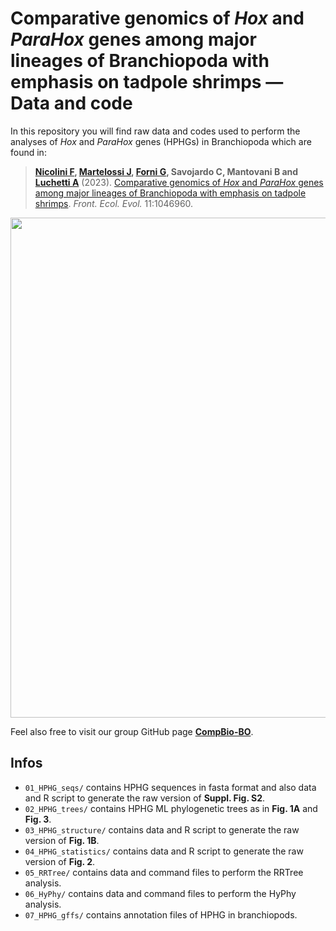# Comparative genomics of *Hox* and *ParaHox* genes among major lineages of Branchiopoda with emphasis on tadpole shrimps — Data and code

In this repository you will find raw data and codes used to perform the analyses of *Hox* and *ParaHox* genes (HPHGs) in Branchiopoda which are found in:

> **[Nicolini F](https://linktr.ee/filo.nico/), [Martelossi J](https://github.com/jacopoM28/), [Forni G](https://github.com/for-giobbe/), Savojardo C, Mantovani B and [Luchetti A](https://github.com/andluche)** (2023). [Comparative genomics of *Hox* and *ParaHox* genes among major lineages of Branchiopoda with emphasis on tadpole shrimps](https://www.frontiersin.org/articles/10.3389/fevo.2023.1046960/full). *Front. Ecol. Evol.* 11:1046960.

<p align="center">
<img src="https://user-images.githubusercontent.com/72141380/214382967-94b045a6-419a-44e4-8703-ec5b8bbc208f.png", width=800>
</p>


Feel also free to visit our group GitHub page **[CompBio-BO](https://github.com/CompBio-BO)**.

## Infos
- <code>01_HPHG_seqs/</code> contains HPHG sequences in fasta format and also data and R script to generate the raw version of **Suppl. Fig. S2**.
- <code>02_HPHG_trees/</code> contains HPHG ML phylogenetic trees as in **Fig. 1A** and **Fig. 3**.
- <code>03_HPHG_structure/</code> contains data and R script to generate the raw version of **Fig. 1B**.
- <code>04_HPHG_statistics/</code> contains data and R script to generate the raw version of **Fig. 2**.
- <code>05_RRTree/</code> contains data and command files to perform the RRTree analysis.
- <code>06_HyPhy/</code> contains data and command files to perform the HyPhy analysis.
- <code>07_HPHG_gffs/</code> contains annotation files of HPHG in branchiopods.
